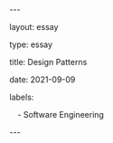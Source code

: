 ﻿\---

layout: essay

type: essay

title: Design Patterns

date: 2021-09-09

labels:

`  `- Software Engineering

\---


